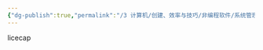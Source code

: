 ```yaml
---
{"dg-publish":true,"permalink":"/3 计算机/创建、效率与技巧/非编程软件/系统管理工具/截屏软件/","title":"截屏软件"}
---
```



licecap